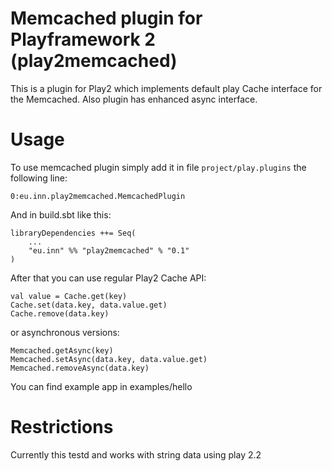 Memcached plugin for Playframework 2 (play2memcached)
=============


This is a plugin for Play2 which implements default play Cache interface for the Memcached. 
Also plugin has enhanced async interface.

# Usage

To use memcached plugin simply add it in file `project/play.plugins` the following line:


	0:eu.inn.play2memcached.MemcachedPlugin

And in build.sbt like this:

	libraryDependencies ++= Seq(
		...
		"eu.inn" %% "play2memcached" % "0.1"
	) 

After that you can use regular Play2 Cache API:

	val value = Cache.get(key)
	Cache.set(data.key, data.value.get)
	Cache.remove(data.key)

or asynchronous versions:

	Memcached.getAsync(key)
	Memcached.setAsync(data.key, data.value.get)
	Memcached.removeAsync(data.key)

You can find example app in examples/hello

# Restrictions
Currently this testd and works with string data using play 2.2
